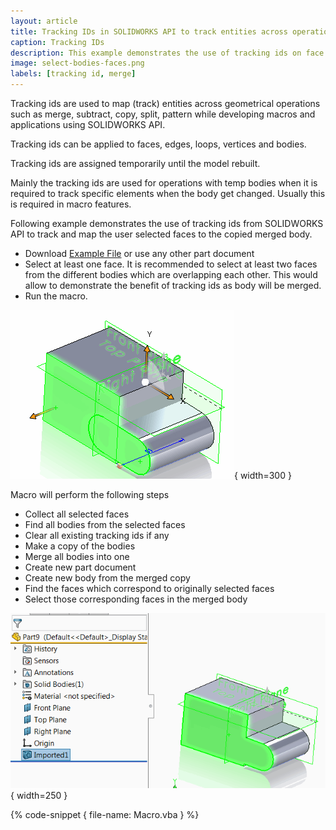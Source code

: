 ```yaml
---
layout: article
title: Tracking IDs in SOLIDWORKS API to track entities across operations
caption: Tracking IDs
description: This example demonstrates the use of tracking ids on face while running the merge body operation
image: select-bodies-faces.png
labels: [tracking id, merge]
---
```

Tracking ids are used to map (track) entities across geometrical operations such as merge, subtract, copy, split, pattern while developing macros and applications using SOLIDWORKS API.

Tracking ids can be applied to faces, edges, loops, vertices and bodies.

Tracking ids are assigned temporarily until the model rebuilt.

Mainly the tracking ids are used for operations with temp bodies when it is required to track specific elements when the body get changed. Usually this is required in macro features.

Following example demonstrates the use of tracking ids from SOLIDWORKS API to track and map the user selected faces to the copied merged body.

* Download [Example File](tracking-ids-sample.SLDPRT) or use any other part document
* Select at least one face. It is recommended to select at least two faces from the different bodies which are overlapping each other. This would allow to demonstrate the benefit of tracking ids as body will be merged.
* Run the macro.

![Two faces of two solid bodies selected in the graphics view](select-bodies-faces.png){ width=300 }

Macro will perform the following steps

* Collect all selected faces
* Find all bodies from the selected faces
* Clear all existing tracking ids if any
* Make a copy of the bodies
* Merge all bodies into one
* Create new part document
* Create new body from the merged copy
* Find the faces which correspond to originally selected faces
* Select those corresponding faces in the merged body

![Copy of the single body created as the result of a merge operation with two faces selected](merged-body.png){ width=250 }

{% code-snippet { file-name: Macro.vba } %}